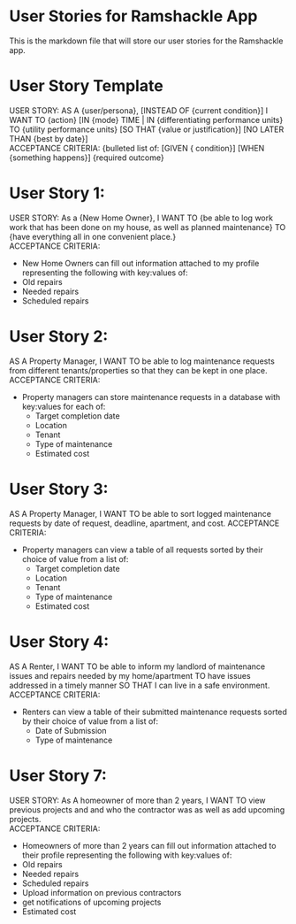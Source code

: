 # User Stories for Ramshackle App  
This is the markdown file that will store our user stories for the Ramshackle app.  
# User Story Template  
 USER STORY: AS A {user/persona}, [INSTEAD OF {current condition}] I WANT TO {action} [IN {mode} TIME | IN {differentiating performance units} TO {utility performance units} [SO THAT {value or justification}] [NO LATER THAN {best by date}]  
ACCEPTANCE CRITERIA: {bulleted list of:  [GIVEN { condition}] [WHEN {something happens}] {required outcome}  
# User Story 1:  
USER STORY: As a {New Home Owner}, I WANT TO {be able to log work work that has been done on my house, as well as planned maintenance} TO {have everything all in one convenient place.}  
ACCEPTANCE CRITERIA:  
* New Home Owners can fill out information attached to my profile representing the following with key:values of:  
 * Old repairs  
 * Needed repairs
 * Scheduled repairs

# User Story 2:
AS A Property Manager, I WANT TO be able to log maintenance requests from different tenants/properties so that they can be kept in one place.
ACCEPTANCE CRITERIA:
* Property managers can store maintenance requests in a database with key:values for each of:
    * Target completion date
    * Location
    * Tenant
    * Type of maintenance
    * Estimated cost

# User Story 3:
AS A Property Manager, I WANT TO be able to sort logged maintenance requests by date of request, deadline, apartment, and cost.
ACCEPTANCE CRITERIA:
* Property managers can view a table of all requests sorted by their choice of value from a list of: 
    * Target completion date
    * Location
    * Tenant
    * Type of maintenance
    * Estimated cost

# User Story 4:
AS A Renter, I WANT TO be able to inform my landlord of maintenance issues and repairs needed by my home/apartment TO have issues addressed in a timely manner SO THAT I can live in a safe environment.
ACCEPTANCE CRITERIA:
* Renters can view a table of their submitted maintenance requests sorted by their choice of value from a list of: 
    * Date of Submission
    * Type of maintenance

# User Story 7:  
USER STORY: As A homeowner of more than 2 years, I WANT TO view previous projects and and who the contractor was as well as add upcoming projects.  
ACCEPTANCE CRITERIA:  
* Homeowners of more than 2 years can fill out information attached to their profile representing the following with key:values of:  
 * Old repairs  
 * Needed repairs
 * Scheduled repairs
 * Upload information on previous contractors
 * get notifications of upcoming projects
 * Estimated cost  